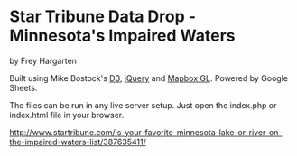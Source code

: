 Star Tribune Data Drop - Minnesota's Impaired Waters
================

by Frey Hargarten

Built using Mike Bostock's [D3](https://github.com/mbostock/d3), [jQuery](https://github.com/jquery/jquery) and [Mapbox GL](https://www.mapbox.com/mapbox-gl-js/). Powered by Google Sheets.

The files can be run in any live server setup. Just open the index.php or index.html file in your browser.

http://www.startribune.com/is-your-favorite-minnesota-lake-or-river-on-the-impaired-waters-list/387635411/